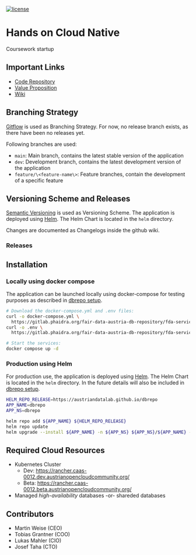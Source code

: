 [![license](https://gitlab.phaidra.org/fair-data-austria-db-repository/fda-services/-/raw/master/.gitlab/license.svg)](https://opensource.org/licenses/Apache-2.0)

# Hands on Cloud Native

Coursework startup

## Important Links

* [Code Repository](https://gitlab.phaidra.org/fair-data-austria-db-repository/fda-services)
* [Value Proposition](https://colab.tuwien.ac.at/display/ADLS/DBRepo+-+Database+Repository)
* [Wiki](https://gitlab.phaidra.org/fair-data-austria-db-repository/fda-services/-/wikis/home)

## Branching Strategy
[Gitflow](https://www.atlassian.com/git/tutorials/comparing-workflows/gitflow-workflow) is used as Branching Strategy.
For now, no release branch exists, as there have been no releases yet.

Following branches are used:
  - `main`: Main branch, contains the latest stable version of the application
  - `dev`: Development branch, contains the latest development version of the application
  - `feature/\<feature-name\>`: Feature branches, contain the development of a specific feature

## Versioning Scheme and Releases
[Semantic Versioning](https://semver.org/) is used as Versioning Scheme.
The application is deployed using [Helm](https://helm.sh/). The Helm Chart is located in the `helm` directory.

Changes are documented as Changelogs inside the github wiki.

### Releases

## Installation

### Locally using docker compose
The application can be launched locally using docker-compose for testing purposes as described in [dbrepo setup](https://www.ifs.tuwien.ac.at/infrastructures/dbrepo/get-started/).

```bash
# Download the docker-compose.yml and .env files:
curl -o docker-compose.yml \
  https://gitlab.phaidra.org/fair-data-austria-db-repository/fda-services/-/raw/master/docker-compose.prod.yml
curl -o .env \
  https://gitlab.phaidra.org/fair-data-austria-db-repository/fda-services/-/raw/master/.env.unix.example

# Start the services:
docker compose up -d
```


### Production using Helm

For production use, the application is deployed using [Helm](https://helm.sh/). The Helm Chart is located in the `helm` directory. In the future details will also be included in [dbrepo setup](https://www.ifs.tuwien.ac.at/infrastructures/dbrepo/get-started/).

```bash
HELM_REPO_RELEASE=https://austriandatalab.github.io/dbrepo
APP_NAME=dbrepo
APP_NS=dbrepo

helm repo add ${APP_NAME} ${HELM_REPO_RELEASE}
helm repo update
helm upgrade --install ${APP_NAME} -n ${APP_NS} ${APP_NS}/${APP_NAME} --create-namespace --cleanup-on-fail
```


## Required Cloud Resources

* Kubernetes Cluster
  - Dev: https://rancher.caas-0012.dev.austrianopencloudcommunity.org/
  - Beta: https://rancher.caas-0012.beta.austrianopencloudcommunity.org/
* Managed *high-availability* databases -or- shareded databases

## Contributors

- Martin Weise (CEO)
- Tobias Grantner (COO)
- Lukas Mahler (CIO)
- Josef Taha (CTO)
